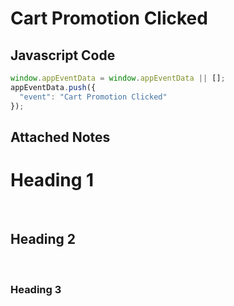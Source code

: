 # Cart Promotion Clicked

### 

## Javascript Code
```js
window.appEventData = window.appEventData || [];
appEventData.push({
  "event": "Cart Promotion Clicked"
});
```





## Attached Notes

<h1>Heading 1</h1>
<p>&nbsp;</p>
<h2>Heading 2</h2>
<p>&nbsp;</p>
<h3>Heading 3</h3>
<p>&nbsp;</p>
<p><img src="https://cdna.artstation.com/p/assets/images/images/001/810/966/large/lee-bowditch-lee-fat-man.jpg?1453114334" alt="" /></p>